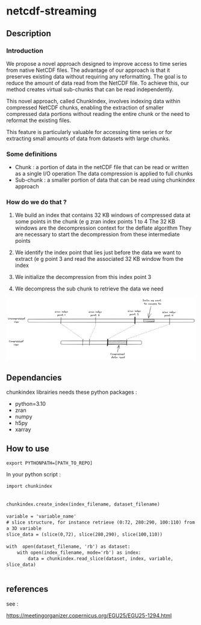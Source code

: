 # netcdf-streaming

## Description
### Introduction

We propose a novel approach designed to improve access to time series from native NetCDF files. The advantage of our approach is that it preserves existing data without requiring any reformatting. The goal is to reduce the amount of data read from the NetCDF file. To achieve this, our method creates virtual sub-chunks that can be read independently.

This novel approach, called ChunkIndex, involves indexing data within compressed NetCDF chunks, enabling the extraction of smaller compressed data portions without reading the entire chunk or the need to reformat the existing files.

This feature is particularly valuable for accessing time series or for extracting small amounts of data from datasets with large chunks.

### Some definitions
- Chunk :
a portion of data in the netCDF file that can be read or written as a single I/O operation The data
compression is applied to full chunks
- Sub-chunk :
a smaller portion of data that can be read using chunkindex approach

### How do we do that ?
1. We build an index that contains 32 KB windows of compressed data at some points in the chunk (e g zran
index points 1 to 4 The 32 KB windows are the decompression context for the deflate algorithm They are
necessary to start the decompression from these intermediate points

2. We identify the index point that lies just before the data we want to extract (e g point 3 and read the
associated 32 KB window from the index

3. We initialize the decompression from this index point 3

4. We decompress the sub chunk to retrieve the data we need

![sub_chunking](sub_chunk.png)

## Dependancies

chunkindex librairies needs these python packages :
- python=3.10
- zran
- numpy
- h5py
- xarray


## How to use


```
export PYTHONPATH=[PATH_TO_REPO]
```

In your python script :
```
import chunkindex


chunkindex.create_index(index_filename, dataset_filename)

variable = 'variable_name'
# slice structure, for instance retrieve (0:72, 280:290, 100:110) from a 3D variable
slice_data = (slice(0,72), slice(280,290), slice(100,110))

with  open(dataset_filename, 'rb') as dataset:
    with open(index_filename, mode='rb') as index:
        data = chunkindex.read_slice(dataset, index, variable, slice_data)


```

## references

see :

https://meetingorganizer.copernicus.org/EGU25/EGU25-1294.html

